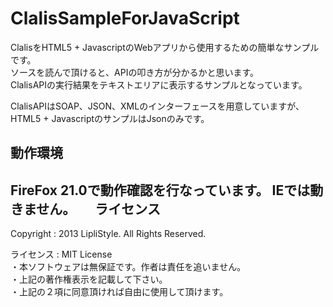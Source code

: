 ClalisSampleForJavaScript
=========================
ClalisをHTML5 + JavascriptのWebアプリから使用するための簡単なサンプルです。  
ソースを読んで頂けると、APIの叩き方が分かるかと思います。  
ClalisAPIの実行結果をテキストエリアに表示するサンプルとなっています。  

ClalisAPIはSOAP、JSON、XMLのインターフェースを用意していますが、  
HTML5 + JavascriptのサンプルはJsonのみです。   

動作環境
------
FireFox 21.0で動作確認を行なっています。
IEでは動きません。
　
ライセンス
------
 Copyright : 2013 LipliStyle. All Rights Reserved.
 
 ライセンス : MIT License  
 ・本ソフトウェアは無保証です。作者は責任を追いません。  
 ・上記の著作権表示を記載して下さい。  
 ・上記の２項に同意頂ければ自由に使用して頂けます。  

